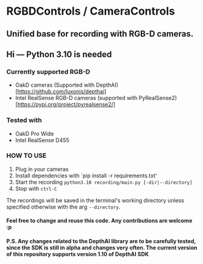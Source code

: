 # RGBDControls / CameraControls

## Unified base for recording with RGB-D cameras.
## Hi — Python 3.10 is needed

### Currently supported RGB-D
- OakD cameras (Supported with DepthAI)[https://github.com/luxonis/depthai]
- Intel RealSense RGB-D cameras (supported with PyRealSense2)[https://pypi.org/project/pyrealsense2/]

### Tested with
- OakD Pro Wide
- Intel RealSense D455

### HOW TO USE

1. Plug in your cameras
2. Install dependencies with `pip install -r requirements.txt'
3. Start the recording `python3.10 recording/main.py [-dir|--directory]`
4. Stop with `ctrl-C`

The recordings will be saved in the terminal's working directory unless specified otherwise with the arg `--directory`.


#### Feel free to change and reuse this code. Any contributions are welcome :p 

#### P.S. Any changes related to the DepthAI library are to be carefully tested, since the SDK is still in alpha and changes very often. The current version of this repository supports version 1.10 of DepthAI SDK
